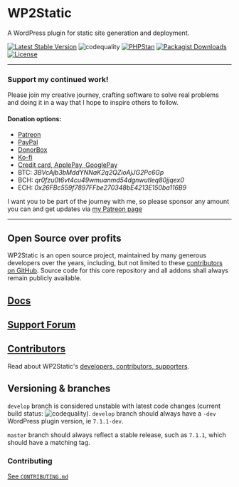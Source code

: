 # WP2Static

A WordPress plugin for static site generation and deployment.

[![Latest Stable Version](https://poser.pugx.org/leonstafford/wp2static/v)](//packagist.org/packages/leonstafford/wp2static)
![codequality](https://github.com/leonstafford/wp2static/workflows/codequality/badge.svg?branch=master)
[![PHPStan](https://img.shields.io/badge/PHPStan-enabled-239922)](https://github.com/phpstan/phpstan)
[![Packagist Downloads](https://poser.pugx.org/leonstafford/wp2static/downloads)](//packagist.org/packages/leonstafford/wp2static)
[![License](https://poser.pugx.org/leonstafford/wp2static/license)](//packagist.org/packages/leonstafford/wp2static)

---

### Support my continued work!

Please join my creative journey, crafting software to solve real problems and doing it in a way that I hope to inspire others to follow.

#### Donation options:

 - [Patreon](https://www.patreon.com/leonstafford)
 - [PayPal](https://paypal.me/ljsdotdev)
 - [DonorBox](https://donorbox.org/leonstafford)
 - [Ko-fi](https://ko-fi.com/leonstafford)
 - [Credit card, ApplePay, GooglePay](https://ljs.dev)
 - BTC: *3BVcAjb3bMddYNNaK2q2QZioAjJG2Pc6Gp*
 - BCH: *qr0fzu0t6vt4cu49wmuanmd54dgnwutleq80jjqex0*
 - ECH: *0x26FBc559f7897FFbe270348bE4213E150ba116B9* 

I want you to be part of the journey with me, so please sponsor any amount you can and get updates via [my Patreon page](https://www.patreon.com/leonstafford)

---

## Open Source over profits

WP2Static is an open source project, maintained by many generous developers over the years, including, but not limited to these [contributors on GitHub](https://github.com/WP2Static/wp2static/graphs/contributors). Source code for this core repository and all addons shall always remain publicly available.

## [Docs](https://wp2static.com)

## [Support Forum](https://staticword.press/c/wordpress-static-site-generators/wp2static/)

## [Contributors](https://wp2static.com/contributors)

Read about WP2Static's [developers, contributors, supporters](https://wp2static.com/contributors).

## Versioning & branches

`develop` branch is considered unstable with latest code changes (current build status: ![codequality](https://github.com/leonstafford/wp2static/workflows/codequality/badge.svg?branch=develop)). `develop` branch should always have a `-dev` WordPress plugin version, ie `7.1.1-dev`.

`master` branch should always reflect a stable release, such as `7.1.1`, which should have a matching tag.

### Contributing

[See `CONTRIBUTING.md`](./contributing)


